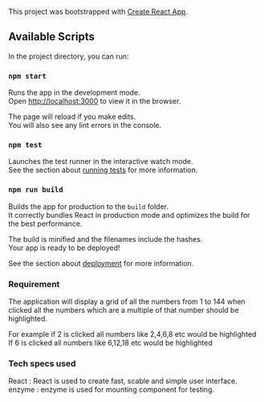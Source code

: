 This project was bootstrapped with [Create React App](https://github.com/facebook/create-react-app).

## Available Scripts

In the project directory, you can run:

### `npm start`

Runs the app in the development mode.<br>
Open [http://localhost:3000](http://localhost:3000) to view it in the browser.

The page will reload if you make edits.<br>
You will also see any lint errors in the console.

### `npm test`

Launches the test runner in the interactive watch mode.<br>
See the section about [running tests](https://facebook.github.io/create-react-app/docs/running-tests) for more information.

### `npm run build`

Builds the app for production to the `build` folder.<br>
It correctly bundles React in production mode and optimizes the build for the best performance.

The build is minified and the filenames include the hashes.<br>
Your app is ready to be deployed!

See the section about [deployment](https://facebook.github.io/create-react-app/docs/deployment) for more information.


### Requirement 
The application will display a grid of all the numbers from 1 to 144 when clicked  all the numbers which are a multiple of that number should be highlighted.

For example if 2 is clicked all numbers like 2,4,6,8 etc would be highlighted
If 6 is clicked all numbers like 6,12,18 etc would be highlighted



### Tech specs used 

React : React is used to create fast, scable and simple user interface.
enzyme : enzyme is used for mounting component for testing.